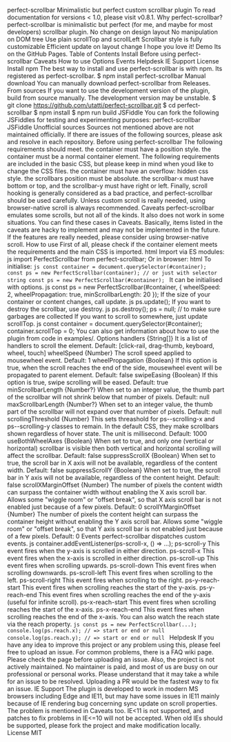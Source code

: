 perfect-scrollbar Minimalistic but perfect custom scrollbar plugin To read documentation for versions < 1.0, please visit v0.8.1. Why perfect-scrollbar? perfect-scrollbar is minimalistic but perfect (for me, and maybe for most developers) scrollbar plugin. No change on design layout No manipulation on DOM tree Use plain scrollTop and scrollLeft Scrollbar style is fully customizable Efficient update on layout change I hope you love it! Demo Its on the GitHub Pages. Table of Contents Install Before using perfect-scrollbar Caveats How to use Options Events Helpdesk IE Support License Install npm The best way to install and use perfect-scrollbar is with npm. Its registered as perfect-scrollbar. $ npm install perfect-scrollbar Manual download You can manually download perfect-scrollbar from Releases. From sources If you want to use the development version of the plugin, build from source manually. The development version may be unstable. $ git clone https://github.com/utatti/perfect-scrollbar.git $ cd perfect-scrollbar $ npm install $ npm run build JSFiddle You can fork the following JSFiddles for testing and experimenting purposes: perfect-scrollbar JSFiddle Unofficial sources Sources not mentioned above are not maintained officially. If there are issues of the following sources, please ask and resolve in each repository. Before using perfect-scrollbar The following requirements should meet. the container must have a position style. the container must be a normal container element. The following requirements are included in the basic CSS, but please keep in mind when youd like to change the CSS files. the container must have an overflow: hidden css style. the scrollbars position must be absolute. the scrollbar-x must have bottom or top, and the scrollbar-y must have right or left. Finally, scroll hooking is generally considered as a bad practice, and perfect-scrollbar should be used carefully. Unless custom scroll is really needed, using browser-native scroll is always recommended. Caveats perfect-scrollbar emulates some scrolls, but not all of the kinds. It also does not work in some situations. You can find these cases in Caveats. Basically, items listed in the caveats are hacky to implement and may not be implemented in the future. If the features are really needed, please consider using browser-native scroll. How to use First of all, please check if the container element meets the requirements and the main CSS is imported. html <style> #container { position: relative; width: 600px; height: 400px; } </style> <link rel="stylesheet" href="css/perfect-scrollbar.css"> Import via ES modules: js import PerfectScrollbar from perfect-scrollbar; Or in browser: html <script src="dist/perfect-scrollbar.js"></script> To initialise: ```js const container = document.querySelector(#container); const ps = new PerfectScrollbar(container); // or just with selector string const ps = new PerfectScrollbar(#container); ``` It can be initialised with options. js const ps = new PerfectScrollbar(#container, { wheelSpeed: 2, wheelPropagation: true, minScrollbarLength: 20 }); If the size of your container or content changes, call update. js ps.update(); If you want to destroy the scrollbar, use destroy. js ps.destroy(); ps = null; // to make sure garbages are collected If you want to scroll to somewhere, just update scrollTop. js const container = document.querySelector(#container); container.scrollTop = 0; You can also get information about how to use the plugin from code in examples/. Options handlers {String[]} It is a list of handlers to scroll the element. Default: [click-rail, drag-thumb, keyboard, wheel, touch] wheelSpeed {Number} The scroll speed applied to mousewheel event. Default: 1 wheelPropagation {Boolean} If this option is true, when the scroll reaches the end of the side, mousewheel event will be propagated to parent element. Default: false swipeEasing {Boolean} If this option is true, swipe scrolling will be eased. Default: true minScrollbarLength {Number?} When set to an integer value, the thumb part of the scrollbar will not shrink below that number of pixels. Default: null maxScrollbarLength {Number?} When set to an integer value, the thumb part of the scrollbar will not expand over that number of pixels. Default: null scrollingThreshold {Number} This sets threashold for ps--scrolling-x and ps--scrolling-y classes to remain. In the default CSS, they make scrollbars shown regardless of hover state. The unit is millisecond. Default: 1000 useBothWheelAxes {Boolean} When set to true, and only one (vertical or horizontal) scrollbar is visible then both vertical and horizontal scrolling will affect the scrollbar. Default: false suppressScrollX {Boolean} When set to true, the scroll bar in X axis will not be available, regardless of the content width. Default: false suppressScrollY {Boolean} When set to true, the scroll bar in Y axis will not be available, regardless of the content height. Default: false scrollXMarginOffset {Number} The number of pixels the content width can surpass the container width without enabling the X axis scroll bar. Allows some "wiggle room" or "offset break", so that X axis scroll bar is not enabled just because of a few pixels. Default: 0 scrollYMarginOffset {Number} The number of pixels the content height can surpass the container height without enabling the Y axis scroll bar. Allows some "wiggle room" or "offset break", so that Y axis scroll bar is not enabled just because of a few pixels. Default: 0 Events perfect-scrollbar dispatches custom events. js container.addEventListener(ps-scroll-x, () => ...); ps-scroll-y This event fires when the y-axis is scrolled in either direction. ps-scroll-x This event fires when the x-axis is scrolled in either direction. ps-scroll-up This event fires when scrolling upwards. ps-scroll-down This event fires when scrolling downwards. ps-scroll-left This event fires when scrolling to the left. ps-scroll-right This event fires when scrolling to the right. ps-y-reach-start This event fires when scrolling reaches the start of the y-axis. ps-y-reach-end This event fires when scrolling reaches the end of the y-axis (useful for infinite scroll). ps-x-reach-start This event fires when scrolling reaches the start of the x-axis. ps-x-reach-end This event fires when scrolling reaches the end of the x-axis. You can also watch the reach state via the reach property. ```js const ps = new PerfectScrollbar(...); console.log(ps.reach.x); // => start or end or null console.log(ps.reach.y); // => start or end or null ``` Helpdesk If you have any idea to improve this project or any problem using this, please feel free to upload an issue. For common problems, there is a FAQ wiki page. Please check the page before uploading an issue. Also, the project is not actively maintained. No maintainer is paid, and most of us are busy on our professional or personal works. Please understand that it may take a while for an issue to be resolved. Uploading a PR would be the fastest way to fix an issue. IE Support The plugin is developed to work in modern MS browsers including Edge and IE11, but may have some issues in IE11 mainly because of IE rendering bug concerning sync update on scroll properties. The problem is mentioned in Caveats too. IE<11 is not supported, and patches to fix problems in IE<=10 will not be accepted. When old IEs should be supported, please fork the project and make modification locally. License MIT